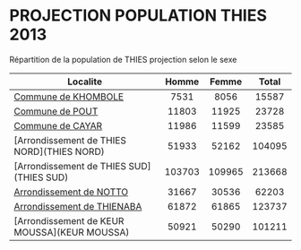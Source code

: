 # PROJECTION POPULATION THIES 2013
	
Répartition de la population de THIES projection selon le sexe
	
| Localite  | Homme | Femme | Total |
| --------- |:-----:|:-----:|:-----:|
| [Commune de KHOMBOLE](KHOMBOLE) | 7531 | 8056 | 15587 |
| [Commune de POUT](POUT) | 11803 | 11925 | 23728 |
| [Commune de CAYAR](CAYAR) | 11986 | 11599 | 23585 |
| [Arrondissement de THIES NORD](THIES NORD) | 51933 | 52162 | 104095 |
| [Arrondissement de THIES SUD](THIES SUD) | 103703 | 109965 | 213668 |
| [Arrondissement de NOTTO](NOTTO) | 31667 | 30536 | 62203 |
| [Arrondissement de THIENABA](THIENABA) | 61872 | 61865 | 123737 |
| [Arrondissement de KEUR MOUSSA](KEUR MOUSSA) | 50921 | 50290 | 101211 |
